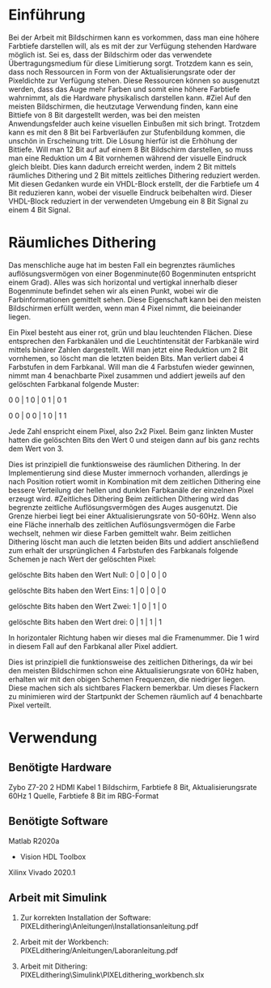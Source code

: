 



# Einführung
Bei der Arbeit mit Bildschirmen kann es vorkommen, dass man eine höhere Farbtiefe darstellen will, als es mit der zur Verfügung stehenden Hardware möglich ist. Sei es, dass der Bildschirm oder das verwendete Übertragungsmedium für diese Limitierung sorgt. Trotzdem kann es sein, dass noch Ressourcen in Form von der Aktualisierungsrate oder der Pixeldichte zur Verfügung stehen. Diese Ressourcen können so ausgenutzt werden, dass das Auge mehr Farben und somit eine höhere Farbtiefe wahrnimmt, als die Hardware physikalisch darstellen kann.
#Ziel
Auf den meisten Bildschirmen, die heutzutage Verwendung finden, kann eine Bittiefe von 8 Bit dargestellt werden, was bei den meisten Anwendungsfelder auch keine visuellen Einbußen mit sich bringt. Trotzdem kann es mit den 8 Bit bei Farbverläufen zur Stufenbildung kommen, die unschön in Erscheinung tritt. Die Lösung hierfür ist die Erhöhung der Bittiefe. Will man 12 Bit auf auf einem 8 Bit Bildschirm darstellen, so muss man eine Reduktion um 4 Bit vornhemen während der visuelle Eindruck gleich bleibt. Dies kann dadurch erreicht werden, indem 2 Bit mittels räumliches Dithering und 2 Bit mittels zeitliches Dithering reduziert werden. Mit diesen Gedanken wurde ein VHDL-Block erstellt, der die Farbtiefe um 4 Bit reduzieren kann, wobei der visuelle Eindruck beibehalten wird. Dieser VHDL-Block reduziert in der verwendeten Umgebung ein 8 Bit Signal zu einem 4 Bit Signal.
# Räumliches Dithering
Das menschliche auge hat im besten Fall ein begrenztes räumliches auflösungsvermögen von einer Bogenminute(60 Bogenminuten entspricht einem Grad). Alles was sich horizontal und vertigkal innerhalb dieser Bogenminute befindet sehen wir als einen Punkt, wobei wir die Farbinformationen gemittelt sehen.  Diese Eigenschaft kann bei den meisten Bildschirmen erfüllt werden, wenn man 4 Pixel nimmt, die beieinander liegen. 

Ein Pixel besteht aus einer rot, grün und blau leuchtenden Flächen. Diese entsprechen den Farbkanälen und die Leuchtintensität der Farbkanäle wird mittels binärer Zahlen dargestellt. Will man jetzt eine Reduktion um 2 Bit vornhemen, so löscht man die letzten beiden Bits. Man verliert dabei 4 Farbstufen in dem Farbkanal. Will man die 4 Farbstufen wieder gewinnen, nimmt man 4 benachbarte Pixel zusammen und addiert jeweils auf den gelöschten Farbkanal folgende Muster:

0  0 | 1  0 | 0  1 | 0  1 

0  0 | 0  0 | 1  0 | 1  1

Jede Zahl enspricht einem Pixel, also 2x2 Pixel. Beim ganz linkten Muster hatten die gelöschten Bits den Wert 0 und steigen dann auf bis ganz rechts dem Wert von 3. 

Dies ist prinzipiell die funktionsweise des räumlichen Dithering. In der Implementierung sind diese Muster immernoch vorhanden, allerdings je nach Position rotiert womit in Kombination mit dem zeitlichen Dithering eine bessere Verteilung der hellen und dunklen Farbkanäle der einzelnen Pixel erzeugt wird. 
#Zeitliches Dithering
Beim zeitlichen Dithering wird das begrenzte zeitliche Auflösungsvermögen des Auges ausgenutzt. Die Grenze hierbei liegt bei einer Aktualisierungsrate von 50-60Hz. Wenn also eine Fläche innerhalb des zeitlichen Auflösungsvermögen die Farbe wechselt, nehmen wir diese Farben gemittelt wahr. Beim zeitlichen Dithering löscht man auch die letzten beiden Bits und addiert anschließend zum erhalt der ursprünglichen 4 Farbstufen des Farbkanals folgende Schemen je nach Wert der gelöschten Pixel:

gelöschte Bits haben den Wert Null:  0 | 0 | 0 | 0

gelöschte Bits haben den Wert Eins:  1 | 0 | 0 | 0

gelöschte Bits haben den Wert Zwei:  1 | 0 | 1 | 0

gelöschte Bits haben den Wert drei: 0 | 1 | 1 | 1

In horizontaler Richtung haben wir dieses mal die Framenummer. Die 1 wird in diesem Fall auf den Farbkanal aller Pixel addiert. 

Dies ist prinzipiell die funktionsweise des zeitlichen Ditherings, da wir bei den meisten Bildschirmen schon eine Aktualisierungsrate von 60Hz haben, erhalten wir mit den obigen Schemen Frequenzen, die niedriger liegen. Diese machen sich als sichtbares Flackern bemerkbar. Um dieses Flackern zu minimieren wird der Startpunkt der Schemen räumlich auf 4 benachbarte Pixel verteilt. 
# Verwendung
## Benötigte Hardware
Zybo Z7-20
2 HDMI Kabel
1 Bildschirm, Farbtiefe 8 Bit, Aktualisierungsrate 60Hz
1 Quelle, Farbtiefe 8 Bit im RBG-Format
## Benötigte Software
Matlab R2020a 
 * Vision HDL Toolbox 
 
Xilinx Vivado 2020.1

## Arbeit mit Simulink
1. Zur korrekten Installation der Software: PIXELdithering\Anleitungen\Installationsanleitung.pdf

2. Arbeit mit der Workbench: PIXELdithering/Anleitungen/Laboranleitung.pdf

3. Arbeit mit Dithering: PIXELdithering\Simulink\PIXELdithering_workbench.slx
